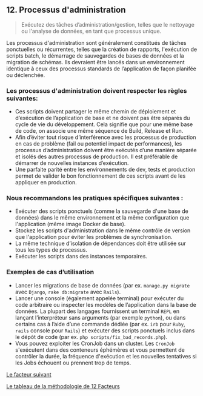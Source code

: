 ## 12. Processus d'administration

> Exécutez des tâches d’administration/gestion, telles que le nettoyage ou l'analyse de données, en tant que processus unique.

Les processus d'administration sont généralement constitués de tâches ponctuelles ou récurrentes, telles que la création de rapports, l'exécution de scripts batch, le démarrage de sauvegardes de bases de données et la migration de schémas. Ils devraient être lancés dans un environnement identique à ceux des processus standards de l’application de façon planifée ou déclenchée.

### Les processus d'administration doivent respecter les règles suivantes:

- Ces scripts doivent partager le même chemin de déploiement et d’exécution de l’application de base et ne doivent pas être séparés du cycle de vie du développement. Cela signifie que pour une même base de code, on associe une même séquence de Build, Release et Run.
- Afin d’éviter tout risque d’interférence avec les processus de production en cas de problème (fail ou potentiel impact de performances), les processus d’administration doivent être exécutés d’une manière séparée et isolés des autres processus de production. Il est préférable de démarrer de nouvelles instances d’exécution.
- Une parfaite parité entre les environnements de dev, tests et production permet de valider le bon fonctionnement de ces scripts avant de les appliquer en production.


### Nous recommandons les pratiques spécifiques suivantes :

- Exécuter des scripts ponctuels (comme la sauvegarde d'une base de données) dans le même environnement et la même configuration que l'application (même image Docker de base).
-  Stockez les scripts d'administration dans le même contrôle de version que l'application pour éviter les problèmes de synchronisation.
- La même technique d’isolation de dépendances doit être utilisée sur tous les types de processus.
- Exécuter les scripts dans des instances temporaires.

### Exemples de cas d’utilisation

- Lancer les migrations de base de données (par ex. `manage.py migrate` avec `Django`, `rake db:migrate` avec `Rails`).
- Lancer une console (également appelée terminal) pour exécuter du code arbitraire ou inspecter les modèles de l’application dans la base de données. La plupart des langages fournissent un terminal `REPL` en lançant l’interpréteur sans arguments (par exemple `python`), ou dans certains cas à l’aide d’une commande dédiée (par ex. `irb` pour `Ruby`, `rails` console pour `Rails`) et exécuter des scripts ponctuels inclus dans le dépôt de code (par ex. `php scripts/fix_bad_records.php`).
- Vous pouvez exploiter les CronJob dans un cluster. Les `CronJob` s'exécutent dans des conteneurs éphémères et vous permettent de contrôler la durée, la fréquence d'exécution et les nouvelles tentatives si les Jobs échouent ou prennent trop de temps.


[Le facteur suivant](13_api_first.md)

[Le tableau de la méthodologie de 12 Facteurs](../README.md)
